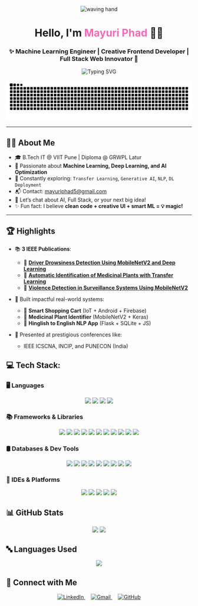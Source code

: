 <p align="center">
  <img src="https://media.giphy.com/media/hvRJCLFzcasrR4ia7z/giphy.gif" width="40" alt="waving hand" />
</p>

<h1 align="center">
  Hello, I'm <span style="color:#f769b7"><strong>Mayuri Phad</strong></span> 👩‍💻
</h1>

<h3 align="center">✨ Machine Learning Engineer | Creative Frontend Developer | Full Stack Web Innovator 🚀</h3>


<p align="center">
  <img src="https://readme-typing-svg.herokuapp.com?font=Fira+Code&size=25&pause=1000&center=true&vCenter=true&color=FF61A6&width=600&lines=Welcome+to+my+profile!;AI+Explorer+%F0%9F%A4%96;Loves+building+cool+ML+Projects+%F0%9F%9A%80;Let's+connect+%F0%9F%91%8B" alt="Typing SVG" />
</p>

<img src="https://raw.githubusercontent.com/mayuriphad/mayuriphad/output/snake.svg" alt="Snake animation, Under maintenance :(" />

---

## 👩‍💻 About Me

- 🎓 B.Tech IT @ VIIT Pune | Diploma @ GRWPL Latur
- 🤖 Passionate about **Machine Learning, Deep Learning, and AI Optimization**
- 🌱 Constantly exploring: `Transfer Learning`, `Generative AI`, `NLP`, `DL Deployment`
- 📬 Contact: [mayuriphad5@gmail.com](mailto:mayuriphad5@gmail.com)
- 💬 Let’s chat about AI, Full Stack, or your next big idea!
- ✨ Fun fact: I believe **clean code + creative UI + smart ML = 💡 magic!**

---


## 🏆 Highlights

- 📚 **3 IEEE Publications**:
  - 🔹 [**Driver Drowsiness Detection Using MobileNetV2 and Deep Learning**](https://ieeexplore.ieee.org/abstract/document/10864200)
  - 🔹 [**Automatic Identification of Medicinal Plants with Transfer Learning**](https://ieeexplore.ieee.org/abstract/document/11020498)
  - 🔹 [**Violence Detection in Surveillance Systems Using MobileNetV2**](https://ieeexplore.ieee.org/abstract/document/10894987)

- 🚀 Built impactful real-world systems:
  - 🛒 **Smart Shopping Cart** (IoT + Android + Firebase)
  - 🌿 **Medicinal Plant Identifier** (MobileNetV2 + Keras)
  - 💬 **Hinglish to English NLP App** (Flask + SQLite + JS)

- 🏅 Presented at prestigious conferences like:
  - IEEE ICSCNA, INCIP, and PUNECON (India)


## 💻 Tech Stack:

### 🖥️ Languages
<p align="center">
  <img src="https://img.shields.io/badge/-Python-3776AB?style=for-the-badge&logo=python&logoColor=white" />
  <img src="https://img.shields.io/badge/-Java-007396?style=for-the-badge&logo=java&logoColor=white" />
  <img src="https://img.shields.io/badge/-C++-00599C?style=for-the-badge&logo=c%2B%2B&logoColor=white" />
  <img src="https://img.shields.io/badge/-JavaScript-F7DF1E?style=for-the-badge&logo=javascript&logoColor=black" />
</p>

### 📚 Frameworks & Libraries
<p align="center">
  <img src="https://img.shields.io/badge/-Next.js-000000?style=for-the-badge&logo=next.js&logoColor=white" />
  <img src="https://img.shields.io/badge/-React.js-61DAFB?style=for-the-badge&logo=react&logoColor=black" />
  <img src="https://img.shields.io/badge/-Node.js-339933?style=for-the-badge&logo=node.js&logoColor=white" />
  <img src="https://img.shields.io/badge/-Express.js-000000?style=for-the-badge&logo=express&logoColor=white" />
  <img src="https://img.shields.io/badge/-TailwindCSS-38B2AC?style=for-the-badge&logo=tailwindcss&logoColor=white" />
  <img src="https://img.shields.io/badge/-TensorFlow-FF6F00?style=for-the-badge&logo=tensorflow&logoColor=white" />
  <img src="https://img.shields.io/badge/-Keras-D00000?style=for-the-badge&logo=keras&logoColor=white" />
  <img src="https://img.shields.io/badge/-PyTorch-EE4C2C?style=for-the-badge&logo=pytorch&logoColor=white" />
  <img src="https://img.shields.io/badge/-OpenCV-5C3EE8?style=for-the-badge&logo=opencv&logoColor=white" />
  <img src="https://img.shields.io/badge/-Flask-000000?style=for-the-badge&logo=flask&logoColor=white" />
  <img src="https://img.shields.io/badge/-Streamlit-FF4B4B?style=for-the-badge&logo=streamlit&logoColor=white" />
</p>

### 🛢️ Databases & Dev Tools
<p align="center">
  <img src="https://img.shields.io/badge/-MySQL-4479A1?style=for-the-badge&logo=mysql&logoColor=white" />
  <img src="https://img.shields.io/badge/-SQLite-003B57?style=for-the-badge&logo=sqlite&logoColor=white" />
  <img src="https://img.shields.io/badge/-MongoDB-47A248?style=for-the-badge&logo=mongodb&logoColor=white" />
  <img src="https://img.shields.io/badge/-Git-F05032?style=for-the-badge&logo=git&logoColor=white" />
  <img src="https://img.shields.io/badge/-Docker-2496ED?style=for-the-badge&logo=docker&logoColor=white" />
  <img src="https://img.shields.io/badge/-GitHub-181717?style=for-the-badge&logo=github&logoColor=white" />
  <img src="https://img.shields.io/badge/-Render-46E3B7?style=for-the-badge&logo=render&logoColor=black" />
  <img src="https://img.shields.io/badge/-Netlify-00C7B7?style=for-the-badge&logo=netlify&logoColor=white" />
  <img src="https://img.shields.io/badge/-Vercel-000000?style=for-the-badge&logo=vercel&logoColor=white" />
</p>

### 🧰 IDEs & Platforms
<p align="center">
  <img src="https://img.shields.io/badge/-VS%20Code-007ACC?style=for-the-badge&logo=visual-studio-code&logoColor=white" />
  <img src="https://img.shields.io/badge/-PyCharm-000000?style=for-the-badge&logo=pycharm&logoColor=white" />
  <img src="https://img.shields.io/badge/-Jupyter-F37626?style=for-the-badge&logo=jupyter&logoColor=white" />
  <img src="https://img.shields.io/badge/-Android%20Studio-3DDC84?style=for-the-badge&logo=android-studio&logoColor=white" />
  <img src="https://img.shields.io/badge/-Postman-FF6C37?style=for-the-badge&logo=postman&logoColor=white" />
</p>

## 📊 GitHub Stats

<p align="center">
  <!-- GitHub Stats -->
  <img width="48%" src="https://github-readme-stats.vercel.app/api?username=mayuriphad&show_icons=true&theme=tokyonight&hide_title=true&hide_border=true" />

  <!-- GitHub Streak Stats -->
  <img width="48%" src="https://streak-stats.demolab.com/?user=mayuriphad&theme=tokyonight&hide_border=true&hide_title=true" />
</p>



## 🔤 Languages Used

<p align="center">
  <img src="https://github-readme-stats.vercel.app/api/top-langs/?username=mayuriphad&layout=compact&theme=tokyonight&langs_count=10" />
</p>

## 💬 Connect with Me

<p align="center">
  <a href="https://www.linkedin.com/in/mayuriphad/" target="_blank">
    <img src="https://img.icons8.com/clouds/100/linkedin.png" alt="LinkedIn" height="48"/>
  </a>
  &nbsp;&nbsp;&nbsp;
  <a href="mailto:mayuriphad5@gmail.com" target="_blank">
    <img src="https://img.icons8.com/clouds/100/gmail-new.png" alt="Gmail" height="48"/>
  </a>
  &nbsp;&nbsp;&nbsp;
  <a href="https://github.com/mayuriphad" target="_blank">
    <img src="https://img.icons8.com/clouds/100/github.png" alt="GitHub" height="48"/>
  </a>
</p>


